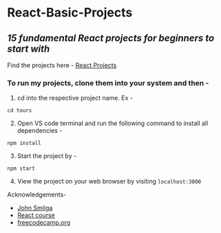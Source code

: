 # React-Basic-Projects
## <i>15 fundamental React projects for beginners to start with</i>

Find the projects here - <a href="https://react-projects.netlify.app/" target="__blank">React Projects </a>

### To run my projects, clone them into your system and then -
1. cd into the respective project name. Ex -
``` 
cd tours 
```
2. Open VS code terminal and run the following command to install all dependencies - 
```
npm install 
```
3. Start the project by - 
```
npm start
```
4. View the project on your web browser by visiting `localhost:3000`
 
Acknowledgements-
- [John Smilga](https://johnsmilga.com)
- [React course](https://www.youtube.com/watch?v=4UZrsTqkcW4) 
- [freecodecamp.org](https://www.freecodecamp.org/)
